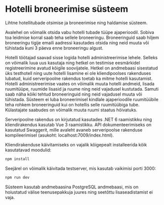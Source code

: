 # Hotelli broneerimise süsteem

Lihtne hotellitubade otsimise ja broneerimise ning haldamise süsteem. 

Avalehel on võimalik otsida vabu hotelli tubade tüüpe ajaperioodil.  Sobiva toa leidmise korral saab teha sellele broneeringu. Broneeringuid saab hiljem broneeringu tigije emaili aadressi kasutades otsida ning neid muuta või tühistada kuni 3 päeva enne broneeringu algust.

Hotelli töötajad saavad sisse logida hotelli administreerimise lehele. Selleks on võimalik luua uus kasutaja ning hetkel on testimise eesmärkidel registreerimine avatud kõigile soovijatele. Hetkel on andmebaasi sisestatud üks testhotell ning uute hotelli lisamine ei ole kliendipoolses rakenduses lubatud, kuid serveripoolne rakendus toetab ka mitme hotelli kasutamist. Hotelli administreerimise vaates on võimalik muuta hotelli andmeid, lisada ruumitüüpe, ruumide lisasid ja ruume ning neid vajadusel kustutada. Samuti saab näha kõiki tehtud broneeringuid ning neid vajadusel muuta või tühistada. Süsteem ei luba broneerimisel kindlale ajaperioodile ruumitüübile teha rohkem broneeringuid kui on hotellis selle ruumitüübiga tube. Külastajate saabudes on võimalik muuta ruumi staatus hõivatuks.

Serveripoolne rakendus on kirjutatud kasutades .NET 6 raamistikku ning kliendirakendus kasutab Vue 3 raamistikku. API dokumenteerimiseks on kasutatud Swaggerit, mille avaleht avaneb serveripoolse rakenduse kompileerimisel (asukoht: localhost:7009/index.html).

Kliendirakenduse käivitamiseks on vajalik kõigepealt installeerida kõik kasutatavad moodulid:

~~~bash
npm install
~~~

Seejärel on võimalik käivitada testserver, mis kasutab vaikimisi porti 3000:

~~~bash
npm run dev
~~~

Süsteem kasutab andmebaasina PostgreSQL andmebaasi, mis on hoiustatud välise teenusepakkuja juures ning seetõttu lisaseadistamist ei vaja.